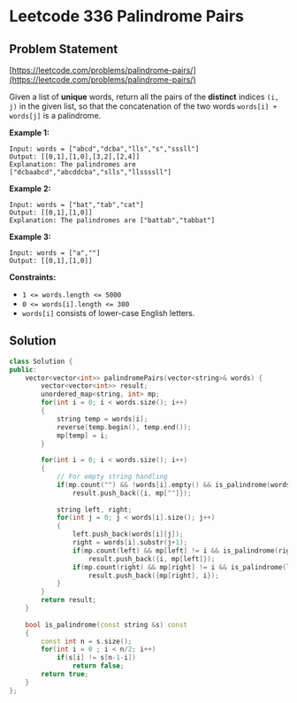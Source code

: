 # Leetcode 336 Palindrome Pairs

## Problem Statement

[https://leetcode.com/problems/palindrome-pairs/](https://leetcode.com/problems/palindrome-pairs/)

Given a list of **unique** words, return all the pairs of the **distinct** indices `(i, j)` in the given list, so that the concatenation of the two words `words[i] + words[j]` is a palindrome.

**Example 1:**

```text
Input: words = ["abcd","dcba","lls","s","sssll"]
Output: [[0,1],[1,0],[3,2],[2,4]]
Explanation: The palindromes are ["dcbaabcd","abcddcba","slls","llssssll"]
```

**Example 2:**

```text
Input: words = ["bat","tab","cat"]
Output: [[0,1],[1,0]]
Explanation: The palindromes are ["battab","tabbat"]
```

**Example 3:**

```text
Input: words = ["a",""]
Output: [[0,1],[1,0]]
```

**Constraints:**

* `1 <= words.length <= 5000`
* `0 <= words[i].length <= 300`
* `words[i]` consists of lower-case English letters.

## Solution

```cpp
class Solution {
public:
    vector<vector<int>> palindromePairs(vector<string>& words) {
        vector<vector<int>> result;
        unordered_map<string, int> mp;
        for(int i = 0; i < words.size(); i++)
        {
            string temp = words[i];
            reverse(temp.begin(), temp.end());
            mp[temp] = i;
        }
        
        for(int i = 0; i < words.size(); i++)
        {
            // For empty string handling
            if(mp.count("") && !words[i].empty() && is_palindrome(words[i]))
                result.push_back({i, mp[""]});
            
            string left, right;
            for(int j = 0; j < words[i].size(); j++)
            {
                left.push_back(words[i][j]);
                right = words[i].substr(j+1);
                if(mp.count(left) && mp[left] != i && is_palindrome(right))
                    result.push_back({i, mp[left]});
                if(mp.count(right) && mp[right] != i && is_palindrome(left))
                    result.push_back({mp[right], i});
            }
        }
        return result;
    }
    
    bool is_palindrome(const string &s) const
    {
        const int n = s.size();
        for(int i = 0 ; i < n/2; i++)
            if(s[i] != s[n-1-i])
                return false;
        return true;
    }
};
```

